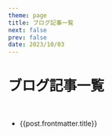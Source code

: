 ```yaml
---
theme: page
title: ブログ記事一覧
next: false
prev: false
date: 2023/10/03
---
```


<script setup>
import { data as posts } from '../.vitepress/theme/posts.data.ts'
</script>

# ブログ記事一覧

<br/>

<ul>
    <li v-for="post of posts">  
     <a :href="'/vitepress-blog-shincode-camp' + post.url" class="home-posts-article-title">{{post.frontmatter.title}}</a>
    </li>
</ul>
